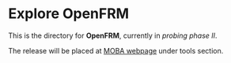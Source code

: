 # Explore OpenFRM

This is the directory for **OpenFRM**, currently in _probing phase II_.


The release will be placed at [MOBA webpage](https://www.moba.coop/) under tools section.
